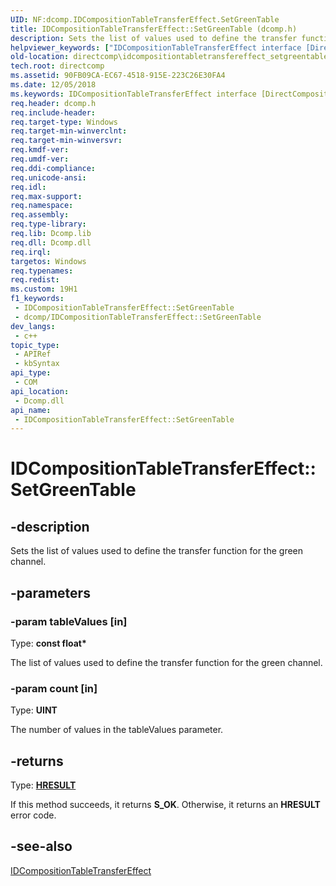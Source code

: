 ```yaml
---
UID: NF:dcomp.IDCompositionTableTransferEffect.SetGreenTable
title: IDCompositionTableTransferEffect::SetGreenTable (dcomp.h)
description: Sets the list of values used to define the transfer function for the green channel.
helpviewer_keywords: ["IDCompositionTableTransferEffect interface [DirectComposition]","SetGreenTable method","IDCompositionTableTransferEffect.SetGreenTable","IDCompositionTableTransferEffect::SetGreenTable","SetGreenTable","SetGreenTable method [DirectComposition]","SetGreenTable method [DirectComposition]","IDCompositionTableTransferEffect interface","dcomp/IDCompositionTableTransferEffect::SetGreenTable","directcomp.idcompositiontabletransfereffect_setgreentable"]
old-location: directcomp\idcompositiontabletransfereffect_setgreentable.htm
tech.root: directcomp
ms.assetid: 90FB09CA-EC67-4518-915E-223C26E30FA4
ms.date: 12/05/2018
ms.keywords: IDCompositionTableTransferEffect interface [DirectComposition],SetGreenTable method, IDCompositionTableTransferEffect.SetGreenTable, IDCompositionTableTransferEffect::SetGreenTable, SetGreenTable, SetGreenTable method [DirectComposition], SetGreenTable method [DirectComposition],IDCompositionTableTransferEffect interface, dcomp/IDCompositionTableTransferEffect::SetGreenTable, directcomp.idcompositiontabletransfereffect_setgreentable
req.header: dcomp.h
req.include-header: 
req.target-type: Windows
req.target-min-winverclnt: 
req.target-min-winversvr: 
req.kmdf-ver: 
req.umdf-ver: 
req.ddi-compliance: 
req.unicode-ansi: 
req.idl: 
req.max-support: 
req.namespace: 
req.assembly: 
req.type-library: 
req.lib: Dcomp.lib
req.dll: Dcomp.dll
req.irql: 
targetos: Windows
req.typenames: 
req.redist: 
ms.custom: 19H1
f1_keywords:
 - IDCompositionTableTransferEffect::SetGreenTable
 - dcomp/IDCompositionTableTransferEffect::SetGreenTable
dev_langs:
 - c++
topic_type:
 - APIRef
 - kbSyntax
api_type:
 - COM
api_location:
 - Dcomp.dll
api_name:
 - IDCompositionTableTransferEffect::SetGreenTable
---
```


# IDCompositionTableTransferEffect::SetGreenTable


## -description

Sets the list of values used to define the transfer function for the green channel.

## -parameters

### -param tableValues [in]

Type: <b>const float*</b>

The list of values used to define the transfer function for the green channel.

### -param count [in]

Type: <b>UINT</b>

The number of values in the tableValues parameter.

## -returns

Type: <b><a href="/windows/win32/com/structure-of-com-error-codes">HRESULT</a></b>

If this method succeeds, it returns <b xmlns:loc="http://microsoft.com/wdcml/l10n">S_OK</b>. Otherwise, it returns an <b xmlns:loc="http://microsoft.com/wdcml/l10n">HRESULT</b> error code.

## -see-also

<a href="/windows/desktop/api/dcomp/nn-dcomp-idcompositiontabletransfereffect">IDCompositionTableTransferEffect</a>

